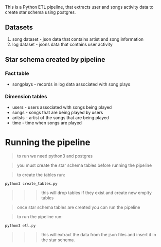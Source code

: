 This is a Python ETL pipeline, that extracts user and songs activity data to create star schema using postgres.

## Datasets
1. song dataset - json data that contains artist and song information
2. log dataset - jsons data that contains user activity

## Star schema created by pipeline
### Fact table
  * songplays - records in log data associated with song plays

### Dimension tables
  * users - users associated with songs being played
  * songs - songs that are being played by users
  * aritsts - artist of the songs that are being played
  * time - time when songs are played
  

# Running the pipeline
> to run we need python3 and postgres

> you must create the star schema tables before running the pipeline

> to create the tables run:
 ```
 python3 create_tables.py
 ```
 >>> this will drop tables if they exist and create new emplty tables

> once star schema tables are created you can run the pipeline

> to run the pipeline run:
```
python3 etl.py
```
 >>> this will extract the data from the json files and insert it in the star schema.
 
  


  
